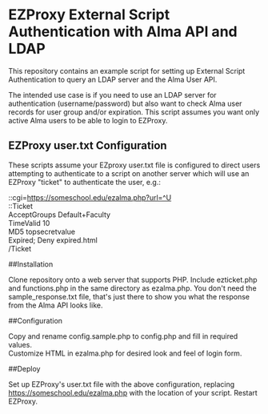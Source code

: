 EZProxy External Script Authentication with Alma API and LDAP
============================================================

This repository contains an example script for setting up External Script Authentication to query an LDAP server and the Alma User API.

The intended use case is if you need to use an LDAP server for authentication (username/password) but also want to check Alma user records for user group and/or expiration.  This script assumes you want only active Alma users to be able to login to EZProxy.

## EZProxy user.txt Configuration

These scripts assume your EZproxy user.txt file is configured to direct users
attempting to authenticate to a script on another server which will use an 
EZProxy "ticket" to authenticate the user, e.g.:

::cgi=https://someschool.edu/ezalma.php?url=^U  
::Ticket  
AcceptGroups Default+Faculty  
TimeValid 10  
MD5 topsecretvalue  
Expired; Deny expired.html  
/Ticket  

##Installation

Clone repository onto a web server that supports PHP.  Include ezticket.php and functions.php in the same directory as ezalma.php.  You don't need the sample_response.txt file, that's just there to show you what the response from the Alma API looks like.

##Configuration

Copy and rename config.sample.php to config.php and fill in required values.  
Customize HTML in ezalma.php for desired look and feel of login form.


##Deploy

Set up EZProxy's user.txt file with the above configuration, replacing https://someschool.edu/ezalma.php with the location of your script.  Restart EZProxy.
